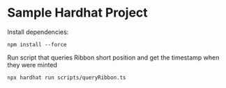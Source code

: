# Sample Hardhat Project

Install dependencies:

```shell
npm install --force
```

Run script that queries Ribbon short position and get the timestamp when they were minted

```shell
npx hardhat run scripts/queryRibbon.ts 
```
